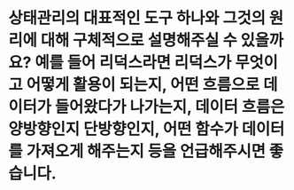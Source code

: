 # 상태관리의 대표적인 도구 하나와 그것의 원리에 대해 구체적으로 설명해주실 수 있을까요? 예를 들어 리덕스라면 리덕스가 무엇이고 어떻게 활용이 되는지, 어떤 흐름으로 데이터가 들어왔다가 나가는지, 데이터 흐름은 양방향인지 단방향인지, 어떤 함수가 데이터를 가져오게 해주는지 등을 언급해주시면 좋습니다.
